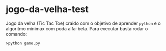 # jogo-da-velha-test
Jogo da velha (Tic Tac Toe) craido com o objetivo de aprender `python` e o algoritmo minimax com poda alfa-beta.
Para executar basta rodar o comando:
```
>python game.py
```
